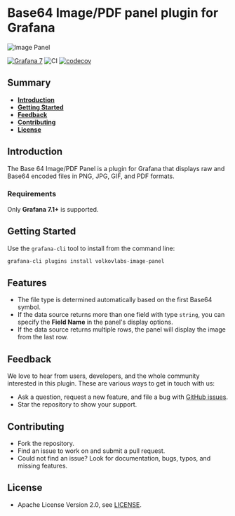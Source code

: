 # Base64 Image/PDF panel plugin for Grafana

![Image Panel](https://raw.githubusercontent.com/volkovlabs/grafana-image-panel/main/src/img/image-panel.png)

[![Grafana 7](https://img.shields.io/badge/Grafana-7-orange)](https://www.grafana.com)
![CI](https://github.com/volkovlabs/grafana-image-panel/workflows/CI/badge.svg)
[![codecov](https://codecov.io/gh/VolkovLabs/grafana-image-panel/branch/main/graph/badge.svg?token=0m6f0ktUar)](https://codecov.io/gh/VolkovLabs/grafana-image-panel)

## Summary

- [**Introduction**](#introduction)
- [**Getting Started**](#getting-started)
- [**Feedback**](#feedback)
- [**Contributing**](#contributing)
- [**License**](#license)

## Introduction

The Base 64 Image/PDF Panel is a plugin for Grafana that displays raw and Base64 encoded files in PNG, JPG, GIF, and PDF formats.

### Requirements

Only **Grafana 7.1+** is supported.

## Getting Started

Use the `grafana-cli` tool to install from the command line:

```bash
grafana-cli plugins install volkovlabs-image-panel
```

## Features

- The file type is determined automatically based on the first Base64 symbol.
- If the data source returns more than one field with type `string`, you can specify the **Field Name** in the panel's display options.
- If the data source returns multiple rows, the panel will display the image from the last row.

## Feedback

We love to hear from users, developers, and the whole community interested in this plugin. These are various ways to get in touch with us:

- Ask a question, request a new feature, and file a bug with [GitHub issues](https://github.com/volkovlabs/grafana-image-panel/issues/new/choose).
- Star the repository to show your support.

## Contributing

- Fork the repository.
- Find an issue to work on and submit a pull request.
- Could not find an issue? Look for documentation, bugs, typos, and missing features.

## License

- Apache License Version 2.0, see [LICENSE](https://github.com/volkovlabs/grafana-image-panel/blob/main/LICENSE).
